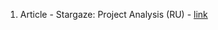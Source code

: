 1. Article - Stargaze: Project Analysis (RU) - [link](https://life-and-crypto.gitbook.io/life-and-crypto/vse-o-stargaze/stargaze-razbor-proekta)
